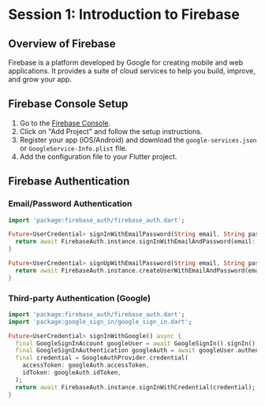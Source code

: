 # Session 1: Introduction to Firebase 

## Overview of Firebase
Firebase is a platform developed by Google for creating mobile and web applications. It provides a suite of cloud services to help you build, improve, and grow your app.

## Firebase Console Setup
1. Go to the [Firebase Console](https://console.firebase.google.com/).
2. Click on "Add Project" and follow the setup instructions.
3. Register your app (iOS/Android) and download the `google-services.json` or `GoogleService-Info.plist` file.
4. Add the configuration file to your Flutter project.

## Firebase Authentication

### Email/Password Authentication
```dart
import 'package:firebase_auth/firebase_auth.dart';

Future<UserCredential> signInWithEmailPassword(String email, String password) async {
  return await FirebaseAuth.instance.signInWithEmailAndPassword(email: email, password: password);
}

Future<UserCredential> signUpWithEmailPassword(String email, String password) async {
  return await FirebaseAuth.instance.createUserWithEmailAndPassword(email: email, password: password);
}
```

### Third-party Authentication (Google)
```dart
import 'package:firebase_auth/firebase_auth.dart';
import 'package:google_sign_in/google_sign_in.dart';

Future<UserCredential> signInWithGoogle() async {
  final GoogleSignInAccount googleUser = await GoogleSignIn().signIn();
  final GoogleSignInAuthentication googleAuth = await googleUser.authentication;
  final credential = GoogleAuthProvider.credential(
    accessToken: googleAuth.accessToken,
    idToken: googleAuth.idToken,
  );
  return await FirebaseAuth.instance.signInWithCredential(credential);
}
```
